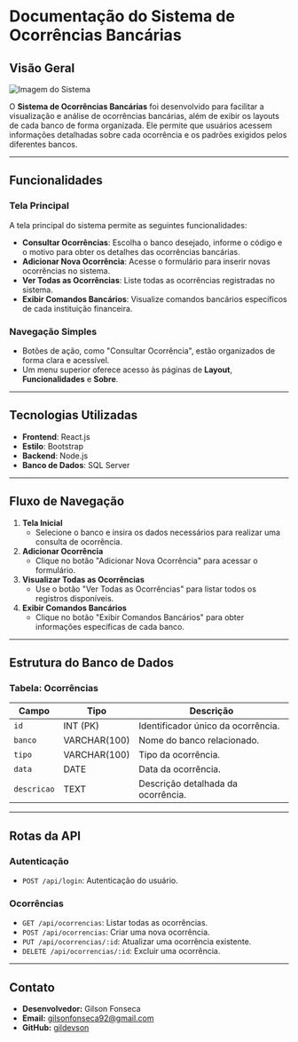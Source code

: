 # Documentação do Sistema de Ocorrências Bancárias

## Visão Geral

![Imagem do Sistema](./image.png)

O **Sistema de Ocorrências Bancárias** foi desenvolvido para facilitar a visualização e análise de ocorrências bancárias, além de exibir os layouts de cada banco de forma organizada. Ele permite que usuários acessem informações detalhadas sobre cada ocorrência e os padrões exigidos pelos diferentes bancos.

---

## Funcionalidades

### Tela Principal
A tela principal do sistema permite as seguintes funcionalidades:

- **Consultar Ocorrências**: Escolha o banco desejado, informe o código e o motivo para obter os detalhes das ocorrências bancárias.
- **Adicionar Nova Ocorrência**: Acesse o formulário para inserir novas ocorrências no sistema.
- **Ver Todas as Ocorrências**: Liste todas as ocorrências registradas no sistema.
- **Exibir Comandos Bancários**: Visualize comandos bancários específicos de cada instituição financeira.

### Navegação Simples
- Botões de ação, como "Consultar Ocorrência", estão organizados de forma clara e acessível.
- Um menu superior oferece acesso às páginas de **Layout**, **Funcionalidades** e **Sobre**.

---

## Tecnologias Utilizadas

- **Frontend**: React.js
- **Estilo**: Bootstrap
- **Backend**: Node.js
- **Banco de Dados**: SQL Server

---

## Fluxo de Navegação

1. **Tela Inicial**
   - Selecione o banco e insira os dados necessários para realizar uma consulta de ocorrência.
2. **Adicionar Ocorrência**
   - Clique no botão "Adicionar Nova Ocorrência" para acessar o formulário.
3. **Visualizar Todas as Ocorrências**
   - Use o botão "Ver Todas as Ocorrências" para listar todos os registros disponíveis.
4. **Exibir Comandos Bancários**
   - Clique no botão "Exibir Comandos Bancários" para obter informações específicas de cada banco.

---

## Estrutura do Banco de Dados

### **Tabela: Ocorrências**
| Campo       | Tipo         | Descrição                             |
|-------------|--------------|---------------------------------------|
| `id`        | INT (PK)     | Identificador único da ocorrência.    |
| `banco`     | VARCHAR(100) | Nome do banco relacionado.            |
| `tipo`      | VARCHAR(100) | Tipo da ocorrência.                   |
| `data`      | DATE         | Data da ocorrência.                   |
| `descricao` | TEXT         | Descrição detalhada da ocorrência.    |

---

## Rotas da API

### **Autenticação**
- `POST /api/login`: Autenticação do usuário.

### **Ocorrências**
- `GET /api/ocorrencias`: Listar todas as ocorrências.
- `POST /api/ocorrencias`: Criar uma nova ocorrência.
- `PUT /api/ocorrencias/:id`: Atualizar uma ocorrência existente.
- `DELETE /api/ocorrencias/:id`: Excluir uma ocorrência.

---

## Contato

- **Desenvolvedor:** Gilson Fonseca  
- **Email:** [gilsonfonseca92@gmail.com](mailto:gilsonfonseca92@gmail.com)  
- **GitHub:** [gildevson](https://github.com/gildevson)
